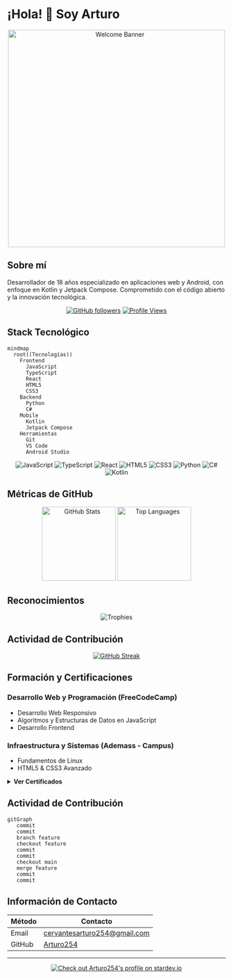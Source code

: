 # ¡Hola! 👋 Soy Arturo

<div align="center">
  <img src="https://user-images.githubusercontent.com/49580304/110318584-81067880-7fc2-11eb-8391-152d308e7f2b.gif" alt="Welcome Banner" width="500px">
</div>

## Sobre mí  
Desarrollador de 18 años especializado en aplicaciones web y Android, con enfoque en Kotlin y Jetpack Compose. Comprometido con el código abierto y la innovación tecnológica.

<div align="center">

[![GitHub followers](https://img.shields.io/github/followers/Arturo254?style=social)](https://github.com/Arturo254)
[![Profile Views](https://komarev.com/ghpvc/?username=Arturo254&color=447ff7&style=flat-square)](https://github.com/Arturo254)

</div>

## Stack Tecnológico

```mermaid
mindmap
  root((Tecnologías))
    Frontend
      JavaScript
      TypeScript
      React
      HTML5
      CSS3
    Backend
      Python
      C#
    Mobile
      Kotlin
      Jetpack Compose
    Herramientas
      Git
      VS Code
      Android Studio
```

<div align="center">

![JavaScript](https://img.shields.io/badge/-JavaScript-F7DF1E?style=flat-square&logo=javascript&logoColor=black)
![TypeScript](https://img.shields.io/badge/-TypeScript-3178C6?style=flat-square&logo=typescript&logoColor=white)
![React](https://img.shields.io/badge/-React-61DAFB?style=flat-square&logo=react&logoColor=black)
![HTML5](https://img.shields.io/badge/-HTML5-E34F26?style=flat-square&logo=html5&logoColor=white)
![CSS3](https://img.shields.io/badge/-CSS3-1572B6?style=flat-square&logo=css3&logoColor=white)
![Python](https://img.shields.io/badge/-Python-3776AB?style=flat-square&logo=python&logoColor=white)
![C#](https://img.shields.io/badge/-C%23-239120?style=flat-square&logo=c-sharp&logoColor=white)
![Kotlin](https://img.shields.io/badge/-Kotlin-7F52FF?style=flat-square&logo=kotlin&logoColor=white)

</div>

## Métricas de GitHub

<div align="center">
  <img src="https://github-readme-stats.vercel.app/api?username=Arturo254&show_icons=true&theme=github_dark" alt="GitHub Stats" height="170"/>
  <img src="https://github-readme-stats.vercel.app/api/top-langs/?username=Arturo254&layout=compact&theme=github_dark" alt="Top Languages" height="170"/>
</div>

## Reconocimientos

<div align="center">

![Trophies](https://github-profile-trophy.vercel.app/?username=Arturo254&theme=nord&row=1&column=6)

</div>

## Actividad de Contribución

<div align="center">
  
[![GitHub Streak](https://github-readme-streak-stats.herokuapp.com?user=Arturo254&theme=transparent&hide_border=true&border_radius=30&locale=es&short_numbers=true)](https://git.io/streak-stats)

</div>

## Formación y Certificaciones

### Desarrollo Web y Programación (FreeCodeCamp)
- Desarrollo Web Responsivo
- Algoritmos y Estructuras de Datos en JavaScript
- Desarrollo Frontend

### Infraestructura y Sistemas (Ademass - Campus)
- Fundamentos de Linux
- HTML5 & CSS3 Avanzado

<details>
<summary><strong>Ver Certificados</strong></summary>
<br>

#### FreeCodeCamp
<div align="center">
  <img src="https://github.com/Arturo254/Arturo254/assets/87346871/4dec1519-b0a2-4f18-bbad-6869075bb39b" alt="Certificado 3" width="400"/>
  <img src="https://github.com/Arturo254/Arturo254/assets/87346871/e1bb512e-a343-4e34-afb0-baee7aa0fcac" alt="Certificado 2" width="400"/>
  <img src="https://github.com/Arturo254/Arturo254/assets/87346871/0608fc49-5e52-418e-92b6-3de152053f99" alt="Certificado 1" width="400"/>
  <img src="https://github.com/Arturo254/Arturo254/assets/87346871/74e55ee4-1fc5-48f3-9a53-55b82edcb1c1" alt="Certificado adicional" width="400"/>
</div>

#### Ademass - Campus
<div align="center">
  <img src="https://github.com/Arturo254/Arturo254/assets/87346871/0204b86a-14cf-4a12-b108-5fae030d2e14" alt="Certificado Linux" width="400"/>
  <img src="https://github.com/user-attachments/assets/85c65f69-3766-434e-8579-2a6dd9a8e270" alt="Certificado adicional" width="400"/>
  <img src="https://github.com/user-attachments/assets/3ced490e-8ddb-4bce-8d04-893df2e5e84f" alt="Certificado adicional" width="400"/>
</div>
</details>

## Actividad de Contribución

```mermaid
gitGraph
   commit
   commit
   branch feature
   checkout feature
   commit
   commit
   checkout main
   merge feature
   commit
   commit
```

## Información de Contacto

<div align="center">

| Método | Contacto |
|--------|----------|
| Email  | [cervantesarturo254@gmail.com](mailto:cervantesarturo254@gmail.com) |
| GitHub | [Arturo254](https://github.com/Arturo254) |

</div>

---

<div align="center">
  <a href="https://stardev.io/developers/Arturo254">
    <img src="https://stardev.io/developers/Arturo254/badge/languages/global.svg" alt="Check out Arturo254's profile on stardev.io">
  </a>
</div>
